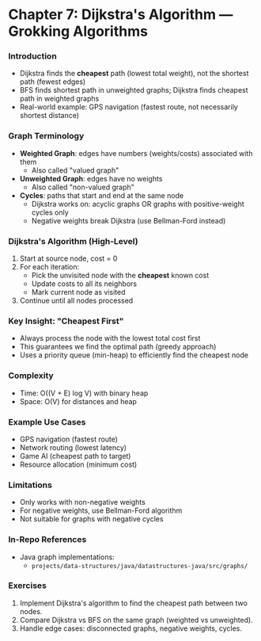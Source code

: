 # Chapter 7: Dijkstra's Algorithm — Grokking Algorithms

### Introduction
- Dijkstra finds the **cheapest** path (lowest total weight), not the shortest path (fewest edges)
- BFS finds shortest path in unweighted graphs; Dijkstra finds cheapest path in weighted graphs
- Real-world example: GPS navigation (fastest route, not necessarily shortest distance)

### Graph Terminology
- **Weighted Graph**: edges have numbers (weights/costs) associated with them
  - Also called "valued graph"
- **Unweighted Graph**: edges have no weights
  - Also called "non-valued graph"
- **Cycles**: paths that start and end at the same node
  - Dijkstra works on: acyclic graphs OR graphs with positive-weight cycles only
  - Negative weights break Dijkstra (use Bellman-Ford instead)

### Dijkstra's Algorithm (High-Level)
1. Start at source node, cost = 0
2. For each iteration:
   - Pick the unvisited node with the **cheapest** known cost
   - Update costs to all its neighbors
   - Mark current node as visited
3. Continue until all nodes processed

### Key Insight: "Cheapest First"
- Always process the node with the lowest total cost first
- This guarantees we find the optimal path (greedy approach)
- Uses a priority queue (min-heap) to efficiently find the cheapest node

### Complexity
- Time: O((V + E) log V) with binary heap
- Space: O(V) for distances and heap

### Example Use Cases
- GPS navigation (fastest route)
- Network routing (lowest latency)
- Game AI (cheapest path to target)
- Resource allocation (minimum cost)

### Limitations
- Only works with non-negative weights
- For negative weights, use Bellman-Ford algorithm
- Not suitable for graphs with negative cycles

### In-Repo References
- Java graph implementations:
  - `projects/data-structures/java/datastructures-java/src/graphs/`

### Exercises
1. Implement Dijkstra's algorithm to find the cheapest path between two nodes.
2. Compare Dijkstra vs BFS on the same graph (weighted vs unweighted).
3. Handle edge cases: disconnected graphs, negative weights, cycles.
